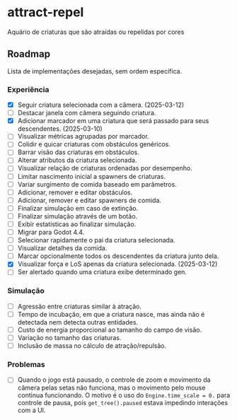 # attract-repel
Aquário de criaturas que são atraídas ou repelidas por cores

## Roadmap

Lista de implementações desejadas, sem ordem específica.

### Experiência

- [x] Seguir criatura selecionada com a câmera. (2025-03-12)
- [ ] Destacar janela com câmera seguindo criatura.
- [x] Adicionar marcador em uma criatura que será passado para seus descendentes. (2025-03-10)
- [ ] Visualizar métricas agrupadas por marcador.
- [ ] Colidir e quicar criaturas com obstáculos genéricos.
- [ ] Barrar visão das criaturas em obstáculos.
- [ ] Alterar atributos da criatura selecionada.
- [ ] Visualizar relação de criaturas ordenadas por desempenho.
- [ ] Limitar nascimento inicial a spawners de criaturas.
- [ ] Variar surgimento de comida baseado em parâmetros.
- [ ] Adicionar, remover e editar obstáculos.
- [ ] Adicionar, remover e editar spawners de comida.
- [ ] Finalizar simulação em caso de extinção.
- [ ] Finalizar simulação através de um botão.
- [ ] Exibir estatísticas ao finalizar simulação.
- [ ] Migrar para Godot 4.4.
- [ ] Selecionar rapidamente o pai da criatura selecionada.
- [ ] Visualizar detalhes da comida.
- [ ] Marcar opcionalmente todos os descendentes da criatura junto dela.
- [x] Visualizar força e LoS apenas da criatura selecionada. (2025-03-12)
- [ ] Ser alertado quando uma criatura exibe determinado gen.

### Simulação

- [ ] Agressão entre criaturas similar à atração.
- [ ] Tempo de incubação, em que a criatura nasce, mas ainda não é detectada nem detecta outras entidades.
- [ ] Custo de energia proporcional ao tamanho do campo de visão.
- [ ] Variação no tamanho das criaturas.
- [ ] Inclusão de massa no cálculo de atração/repulsão.

### Problemas

- [ ] Quando o jogo está pausado, o controle de zoom e movimento da câmera pelas setas não funciona, mas o movimento pelo mouse continua funcionando. O motivo é o uso do `Engine.time_scale = 0.` para controle de pausa, pois `get_tree().paused` estava impedindo interações com a UI.